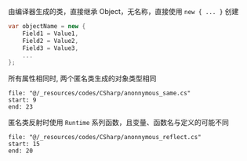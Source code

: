 由编译器生成的类，直接继承 Object，无名称，直接使用 `new { ... }` 创建

```csharp
var objectName = new {
    Field1 = Value1,
    Field2 = Value2,
    Field3 = Value3,
    ...
};
```

所有属性相同时, 两个匿名类生成的对象类型相同

```reference
file: "@/_resources/codes/CSharp/anonnymous_same.cs"
start: 9
end: 23
```

匿名类反射时使用 `Runtime` 系列函数，且变量、函数名与定义的可能不同

```reference
file: "@/_resources/codes/CSharp/anonnymous_reflect.cs"
start: 15
end: 20
```
